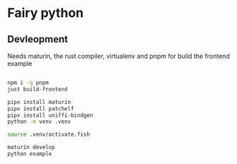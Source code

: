 # Fairy python


## Devleopment

Needs maturin, the rust compiler, virtualenv and pnpm for build the frontend example

```sh

npm i -g pnpm
just build-frontend

pipx install maturin 
pipx install patchelf
pipx install uniffi-bindgen
python -m venv .venv

source .venv/activate.fish

maturin develop
python example


```